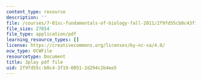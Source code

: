 ```yaml
---
content_type: resource
description: ''
file: /courses/7-01sc-fundamentals-of-biology-fall-2011/2f9fd55cb0c43f1900512d294c2b4ee5_uDXH6Uu0ghc.pdf
file_size: 27854
file_type: application/pdf
learning_resource_types: []
license: https://creativecommons.org/licenses/by-nc-sa/4.0/
ocw_type: OCWFile
resourcetype: Document
title: 3play pdf file
uid: 2f9fd55c-b0c4-3f19-0051-2d294c2b4ee5
---
```

